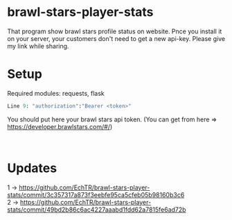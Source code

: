 # brawl-stars-player-stats
That program show brawl stars profile status on website. Pnce you install it on your server, your customers don't need to get a new api-key.
Please give my link while sharing.

# Setup

Required modules: requests, flask
```python
Line 9: "authorization":"Bearer <token>"
```
You should put here your brawl stars api token. (You can get from here => https://developer.brawlstars.com/#/)

<br>

# Updates
1 -> https://github.com/EchTR/brawl-stars-player-stats/commit/3c357317a873f3eebfe95ca5cfeb05b98160b3c6 
<br>
2 -> https://github.com/EchTR/brawl-stars-player-stats/commit/49bd2b86c6ac4227aaabd1fdd62a7815fe6ad72b
